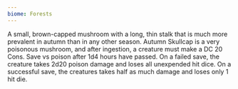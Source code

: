 ```yaml
---
biome: Forests
---
```

A small, brown-capped mushroom with a long, thin stalk that is much more prevalent in autumn than in any other season. Autumn Skullcap is a very poisonous mushroom, and after ingestion, a creature must make a DC 20 Cons. Save vs poison after 1d4 hours have passed. On a failed save, the creature takes 2d20 poison damage and loses all unexpended hit dice. On a successful save, the creatures takes half as much damage and loses only 1 hit die. 


